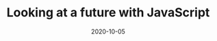 ---
title: Looking at a future with JavaScript
description: An introductory talk about the basics of JavaScript and its use in web development.
image: /talks/future-javascript/cover.jpg
slug: future-js
date: 2020-10-05
host:
  - name: Developer Student Club AMA Computer College Caloocan
    description: Developer Student Club AMA Computer College Caloocan is a community of students that focus on improving their skills as well as their professional and personal network in the industry with the use of technology.
event: 
  - name: "DSC AMACC Caloocan: Web Development Series"
    description: Developer Student Club AMA Computer College Caloocan is a community of students that focus on improving their skills as well as their professional and personal network in the industry with the use of technology.
audience:
  - Students from various schools with beginner to intermediate understanding of JavaScript as a language.
duration:
  - PT1H
location: Online
---